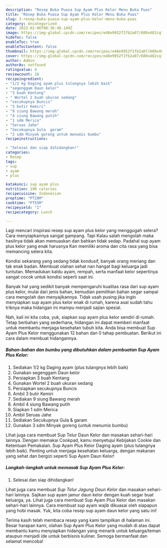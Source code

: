 ```yaml
---
description: "Resep Buka Puasa Sup Ayam Plus Kelor Menu Buka Puas"
title: "Resep Buka Puasa Sup Ayam Plus Kelor Menu Buka Puas"
slug: 3-resep-buka-puasa-sup-ayam-plus-kelor-menu-buka-puas
category: Uncategorized
date: 2023-02-06T08:36:48.149Z
image: https://img-global.cpcdn.com/recipes/e48e9952f1fb2a07/680x482cq70/sup-ayam-plus-kelor-foto-resep-utama.jpg
hideToc: false
enableToc: true
enableTocContent: false
thumbnail: https://img-global.cpcdn.com/recipes/e48e9952f1fb2a07/680x482cq70/sup-ayam-plus-kelor-foto-resep-utama.jpg
cover: https://img-global.cpcdn.com/recipes/e48e9952f1fb2a07/680x482cq70/sup-ayam-plus-kelor-foto-resep-utama.jpg
author: Admin
authorAv: notfound
ratingvalue: 4
reviewcount: 18
recipeingredient:
- "1/2 kg Daging ayam plus tulangnya lebih baik"
- "segenggam Daun kelor"
- "3 buah Kentang"
- " Wortel 2 buah ukuran sedang"
- "secukupnya Buncis"
- "3 butir Kemiri"
- "9 siung Bawang merah"
- "4 siung Bawang putih"
- "1 sdm Merica"
- "Seruas Jahe"
- "Secukupnya Gula  garam"
- "3 sdm Minyak goreng untuk menumis bumbu"
recipeinstructions:

- "Selesai dan siap dihidangkan!"
categories:
- Resep
tags:
- sup
- ayam
- plus

katakunci: sup ayam plus 
nutrition: 190 calories
recipecuisine: Indonesian
preptime: "PT28M"
cooktime: "PT55M"
recipeyield: "1"
recipecategory: Lunch

---
```



Lagi mencari inspirasi resep sup ayam plus kelor yang menggugah selera? Cara menyiapkannya sangat gampang. Tapi Kalau salah mengolah maka hasilnya tidak akan memuaskan dan bahkan tidak sedap. Padahal sup ayam plus kelor yang enak harusnya Kan memiliki aroma dan cita rasa yang bisa memancing selera kita.


Kondisi sekarang yang sedang tidak kondusif, banyak orang meriang dan tak enak badan. Membuat olahan sehat nan hangat bagi keluarga jadi tuntutan. Memadukan kaldu ayam, rempah, serta manfaat kelor sepertinya sangat cocok untuk kondisi seperti saat ini.

Banyak hal yang sedikit banyak mempengaruhi kualitas rasa dari sup ayam plus kelor, mulai dari jenis bahan, kemudian pemilihan bahan segar sampai cara mengolah dan menyajikannya. Tidak usah pusing jika ingin menyiapkan sup ayam plus kelor enak di rumah, karena asal sudah tahu triknya maka hidangan ini mampu menjadi sajian spesial.


Nah, kali ini kita coba, yuk, siapkan sup ayam plus kelor sendiri di rumah. Tetap berbahan yang sederhana, hidangan ini dapat memberi manfaat untuk membantu menjaga kesehatan tubuh kita. Anda bisa membuat Sup Ayam Plus Kelor menggunakan 12 bahan dan 0 tahap pembuatan. Berikut ini cara dalam membuat hidangannya.

<!--inarticleads1-->

##### Bahan-bahan dan bumbu yang dibutuhkan dalam pembuatan Sup Ayam Plus Kelor:

1. Sediakan 1/2 kg Daging ayam (plus tulangnya lebih baik)
1. Gunakan segenggam Daun kelor
1. Persiapkan 3 buah Kentang
1. Gunakan  Wortel 2 buah ukuran sedang
1. Persiapkan secukupnya Buncis
1. Ambil 3 butir Kemiri
1. Sediakan 9 siung Bawang merah
1. Ambil 4 siung Bawang putih
1. Siapkan 1 sdm Merica
1. Ambil Seruas Jahe
1. Sediakan Secukupnya Gula &amp; garam
1. Gunakan 3 sdm Minyak goreng (untuk menumis bumbu)


Lihat juga cara membuat Sup Telur Daun Kelor dan masakan sehari-hari lainnya. Dengan memakai Cookpad, kamu menyetujui Kebijakan Cookie dan Ketentuan Pemakaian. Sup Ayam Plus Kelor Daging ayam (plus tulangnya lebih baik). Penting untuk menjaga kesehatan keluarga, dengan makanan yang sehat dan bergizi seperti Sup Ayam Daun Kelor! 

<!--inarticleads2-->

##### Langkah-langkah untuk memasak Sup Ayam Plus Kelor:


1. Selesai dan siap dihidangkan!

Lihat juga cara membuat *Sup Telur Jagung Daun Kelor* dan masakan sehari-hari lainnya. Sajikan sup ayam jamur daun kelor dengan kuah segar buat keluarga, ya. Lihat juga cara membuat Sup Ayam Plus Kelor dan masakan sehari-hari lainnya. Cara membuat sup ayam wajib dikuasai oleh siapapun yang hobi masak. Yuk, kita coba resep sup ayam daun kelor yang satu ini! 

Terima kasih telah membaca resep yang kami tampilkan di halaman ini. Besar harapan kami, olahan Sup Ayam Plus Kelor yang mudah di atas dapat membantu kamu menyiapkan hidangan yang menarik untuk keluarga/teman ataupun menjadi ide untuk berbisnis kuliner. Semoga bermanfaat dan selamat mencoba!
